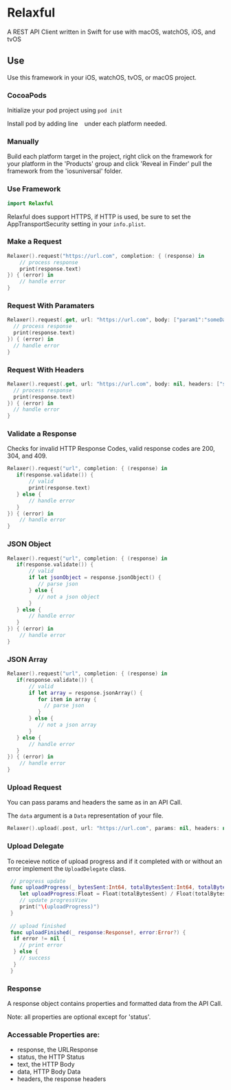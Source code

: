 # Relaxful

A REST API Client written in Swift for use with macOS, watchOS, iOS, and tvOS


## Use

Use this framework in your iOS, watchOS, tvOS, or macOS project.

### CocoaPods

Initialize your pod project using ```pod init```  

Install pod by adding line ``` ``` under each platform needed.

### Manually

Build each platform target in the project, right click on the framework for your platform in the 'Products' group and click 'Reveal in Finder' pull the framework from the 'iosuniversal' folder. 

### Use Framework
  
```swift
import Relaxful
```

Relaxful does support HTTPS, if HTTP is used, be sure to set the AppTransportSecurity setting in your ```info.plist```.

### Make a Request

```swift
Relaxer().request("https://url.com", completion: { (response) in
    // process response
    print(response.text)
}) { (error) in
    // handle error           
}
```

### Request With Paramaters

```swift
Relaxer().request(.get, url: "https://url.com", body: ["param1":"someData"], headers: nil, completion: { (response) in
  // process response
  print(response.text)
}) { (error) in
  // handle error         
}
```

### Request With Headers

```swift
Relaxer().request(.get, url: "https://url.com", body: nil, headers: ["someHeader":"someHeaderData"], completion: { (response) in
  // process response
  print(response.text)
}) { (error) in
  // handle error         
}
```

### Validate a Response

Checks for invalid HTTP Response Codes, valid response codes are 200, 304, and 409.

```swift
Relaxer().request("url", completion: { (response) in
   if(response.validate()) {
       // valid
       print(response.text)
   } else {
       // handle error
   }
}) { (error) in
    // handle error        
}
```

### JSON Object

```swift
Relaxer().request("url", completion: { (response) in
   if(response.validate()) {
       // valid
       if let jsonObject = response.jsonObject() {
          // parse json
       } else {
          // not a json object
       }
   } else {
       // handle error
   }
}) { (error) in
    // handle error        
}
```

### JSON Array

```swift
Relaxer().request("url", completion: { (response) in
   if(response.validate()) {
       // valid
       if let array = response.jsonArray() {
          for item in array {
            // parse json
          }
       } else {
          // not a json array
       }
   } else {
       // handle error
   }
}) { (error) in
    // handle error        
}
```

### Upload Request

You can pass params and headers the same as in an API Call.  

The ```data``` argument is a ```Data``` representation of your file.

```swift
Relaxer().upload(.post, url: "https://url.com", params: nil, headers: nil, fileKey: "images", fileName: "image", mime: "png", data: file, uploadDelegate: nil)
```

### Upload Delegate

To receieve notice of upload progress and if it completed with or without an error implement the ```UploadDelegate``` class.

```swift
 // progress update
 func uploadProgress(_ bytesSent:Int64, totalBytesSent:Int64, totalBytesExpectedToSend:Int64) {
    let uploadProgress:Float = Float(totalBytesSent) / Float(totalBytesExpectedToSend)
    // update progressView
    print("\(uploadProgress)")
 }
    
 // upload finished
 func uploadFinished(_ response:Response!, error:Error?) {
  if error != nil {
    // print error
  } else {
    // success
  }
 }
```

### Response

A response object contains properties and formatted data from the API Call.

Note: all properties are optional except for 'status'.

### Accessable Properties are:

- response, the URLResponse
- status, the HTTP Status
- text, the HTTP Body
- data, HTTP Body Data
- headers, the response headers
